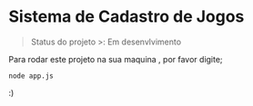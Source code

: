 <h1> Sistema de Cadastro de Jogos</h1>

> Status do projeto >: Em desenvlvimento

Para rodar este projeto na sua maquina , por favor digite;
```
node app.js
```

:)

